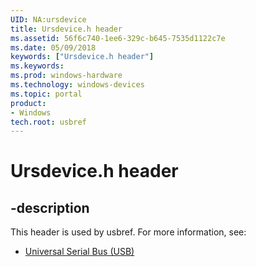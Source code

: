 ```yaml
---
UID: NA:ursdevice
title: Ursdevice.h header
ms.assetid: 56f6c740-1ee6-329c-b645-7535d1122c7e
ms.date: 05/09/2018
keywords: ["Ursdevice.h header"]
ms.keywords: 
ms.prod: windows-hardware
ms.technology: windows-devices
ms.topic: portal
product:
- Windows
tech.root: usbref
---
```


# Ursdevice.h header


## -description


This header is used by usbref. For more information, see:

- [Universal Serial Bus (USB)](../_usbref/index.md)
